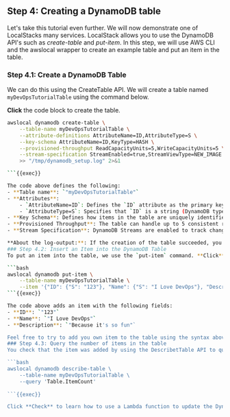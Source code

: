 ## Step 4: Creating a DynamoDB table

Let's take this tutorial even further. We will now demonstrate one of LocalStacks many services. LocalStack allows you to use the DynamoDB API's such as *create-table* and *put-item*. In this step, we will use AWS CLI and the awslocal wrapper to create an example table and put an item in the table.

### Step 4.1: Create a DynamoDB Table
We can do this using the CreateTable API. We will create a table named `myDevOpsTutorialTable` using the command below.

**Click** the code block to create the table.

```bash
awslocal dynamodb create-table \
    --table-name myDevOpsTutorialTable \
    --attribute-definitions AttributeName=ID,AttributeType=S \
    --key-schema AttributeName=ID,KeyType=HASH \
    --provisioned-throughput ReadCapacityUnits=5,WriteCapacityUnits=5 \
    --stream-specification StreamEnabled=true,StreamViewType=NEW_IMAGE \
    >> "/tmp/dynamodb_setup.log" 2>&1

```{{exec}}

The code above defines the following:
- **Table name**: `"myDevOpsTutorialTable"`
- **Attributes**: 
    - `AttributeName=ID`: Defines the `ID` attribute as the primary key.
    - `AttributeType=S`: Specifies that `ID` is a string (DynamoDB types include `S` for string, `N` for number, and `B` for binary).
- **Key Schema**: Defines how items in the table are uniquely identified.
- **Provisioned Throughput**: The table can handle up to 5 consistent reads and writes per second.
- **Stream Specification**: DynamoDB Streams are enabled to track changes such as inserts, updates, and deletes.

**About the log-output:**: If the creation of the table succeeded, you should see ```AWS dynamodb.CreateTable => 200```.  
### Step 4.2: Insert an Item into the DynamoDB Table
To put an item into the table, we use the `put-item` command. **Click** the code block below to add an item to the table.

```bash
awslocal dynamodb put-item \
    --table-name myDevOpsTutorialTable \
    --item '{"ID": {"S": "123"}, "Name": {"S": "I Love DevOps"}, "Description": {"S": "Because it's so fun"}}' >> "/tmp/dynamodb_setup.log"
```{{exec}}

The code above adds an item with the following fields:
- **ID**: `"123"`
- **Name**: `"I Love DevOps"`
- **Description**: `"Because it's so fun"`

Feel free to try to add you own item to the table using the syntax above. 
### Step 4.3: Query the number of items in the table
You check that the item was added by using the DescribetTable API to query the number of items in the table by running this code:

```bash
awslocal dynamodb describe-table \
    --table-name myDevOpsTutorialTable \
    --query 'Table.ItemCount' 
 
```{{exec}}

Click **Check** to learn how to use a Lambda function to update the DynamoDB table.